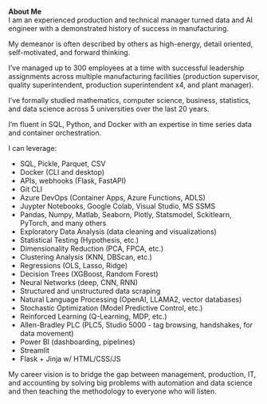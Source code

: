 <b>About Me</b><br>
I am an experienced production and technical manager turned data and AI engineer with a demonstrated history of success in manufacturing.

My demeanor is often described by others as high-energy, detail oriented, self-motivated, and forward thinking.

I’ve managed up to 300 employees at a time with successful leadership assignments across multiple manufacturing facilities (production supervisor, quality superintendent, production superintendent x4, and plant manager).

I’ve formally studied mathematics, computer science, business, statistics, and data science across 5 universities over the last 20 years.

I’m fluent in SQL, Python, and Docker with an expertise in time series data and container orchestration.    

I can leverage:
- SQL, Pickle, Parquet, CSV
- Docker (CLI and desktop) 
- APIs, webhooks (Flask, FastAPI)
- Git CLI
- Azure DevOps (Container Apps, Azure Functions, ADLS)
- Juypter Notebooks, Google Colab, Visual Studio, MS SSMS
- Pandas, Numpy, Matlab, Seaborn, Plotly, Statsmodel, Sckitlearn, PyTorch, and many others
- Exploratory Data Analysis (data cleaning and visualizations) 
- Statistical Testing (Hypothesis, etc.)
- Dimensionality Reduction (PCA, FPCA, etc.) 
- Clustering Analysis (KNN, DBScan, etc.)
- Regressions (OLS, Lasso, Ridge)
- Decision Trees (XGBoost, Random Forest)
- Neural Networks (deep, CNN, RNN)
- Structured and unstructured data scraping 
- Natural Language Processing (OpenAI, LLAMA2, vector databases)
- Stochastic Optimization (Model Predictive Control, etc.)
- Reinforced Learning (Q-Learning, MDP, etc.) 
- Allen-Bradley PLC (PLC5, Studio 5000 - tag browsing, handshakes, for data movement) 
- Power BI (dashboarding, pipelines)
- Streamlit
- Flask + Jinja w/ HTML/CSS/JS

My career vision is to bridge the gap between management, production, IT, and accounting by solving big problems with automation and data science and then teaching the methodology to everyone who will listen.
